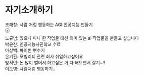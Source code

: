 ﻿# 자기소개하기

조해창: 사람 처럼 행동하는 AGI 인공지능 만들기   
🕟   
노규범: 있으나 마나 한 작업물 대신 의미 있는 ai 작업물을 만들고 싶습니다   
박윤찬: 인공지능사관학교 수료   
마상백: 파이썬 뿌수기  
온기환: 모빌리티 관련 회사 취업하고싶어요   
방서빈: 돈 많이 벌어서 하고싶은 거 다 해보면서 살기~!!   
이도영: 사람처럼 행동하기..   